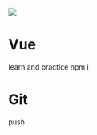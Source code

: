 <a href="https://www.oscs1024.com/project/oscs/coolapker/Vue?ref=badge_small" alt="OSCS Status"><img src="https://www.oscs1024.com/platform/badge/coolapker/Vue.svg?size=small"/></a>
# Vue
learn and practice
npm i 
# Git
push
